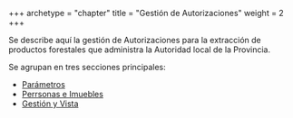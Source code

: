 +++
archetype = "chapter"
title = "Gestión de Autorizaciones"
weight = 2
+++

Se describe aquí la gestión de Autorizaciones para la extracción de productos forestales que administra la Autoridad local de la Provincia.

Se agrupan en tres secciones principales:
- [Parámetros](/componentes/cgl/funcionalidades/autoriz/param/index.html)
- [Perrsonas e Imuebles](/componentes/cgl/funcionalidades/autoriz/personas/index.html)
- [Gestión y Vista](/componentes/cgl/funcionalidades/autoriz/gestion/index.html)